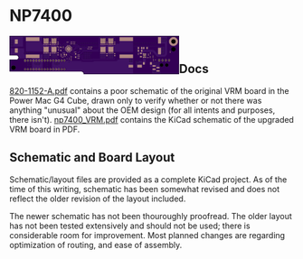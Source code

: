 # NP7400
<img src="https://github.com/nickposting/NP7400/blob/main/assets/board_top.png" align="left" width="300">
<br>

## Docs
[820-1152-A.pdf](/docs/820-1152-A.pdf) contains a poor schematic of the
original VRM board in the Power Mac G4 Cube, drawn only to verify whether or not
there was anything "unusual" about the OEM design (for all intents and purposes,
there isn't).
[np7400_VRM.pdf](/docs/np7400_VRM.pdf) contains the KiCad schematic of the
upgraded VRM board in PDF.

## Schematic and Board Layout
Schematic/layout files are provided as a complete KiCad project. As of the time
of this writing, schematic has been somewhat revised and does not reflect the
older revision of the layout included.

The newer schematic has not been thouroughly proofread. The older layout has not
been tested extensively and should not be used; there is considerable room for
improvement. Most planned changes are regarding optimization of routing, and ease
of assembly.